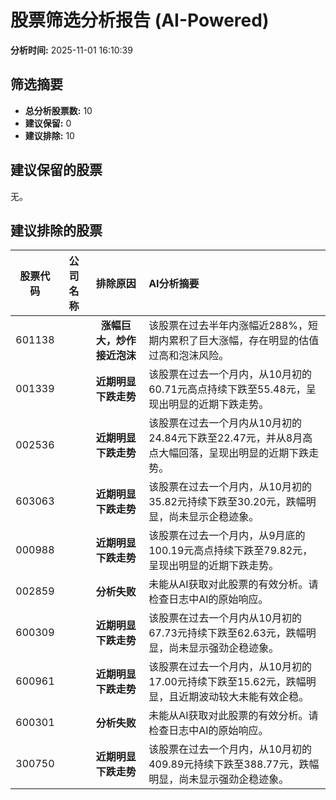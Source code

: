 # 股票筛选分析报告 (AI-Powered)

**分析时间:** 2025-11-01 16:10:39

## 筛选摘要

- **总分析股票数:** 10
- **建议保留:** 0
- **建议排除:** 10

## 建议保留的股票

无。


## 建议排除的股票

| 股票代码 | 公司名称 | 排除原因 | AI分析摘要 |
|:---:|:---:|:---:|:---|
| 601138 |  | **涨幅巨大，炒作接近泡沫** | 该股票在过去半年内涨幅近288%，短期内累积了巨大涨幅，存在明显的估值过高和泡沫风险。 |
| 001339 |  | **近期明显下跌走势** | 该股票在过去一个月内，从10月初的60.71元高点持续下跌至55.48元，呈现出明显的近期下跌走势。 |
| 002536 |  | **近期明显下跌走势** | 该股票在过去一个月内从10月初的24.84元下跌至22.47元，并从8月高点大幅回落，呈现出明显的近期下跌走势。 |
| 603063 |  | **近期明显下跌走势** | 该股票在过去一个月内，从10月初的35.82元持续下跌至30.20元，跌幅明显，尚未显示企稳迹象。 |
| 000988 |  | **近期明显下跌走势** | 该股票在过去一个月内，从9月底的100.19元高点持续下跌至79.82元，呈现出明显的近期下跌走势。 |
| 002859 |  | **分析失败** | 未能从AI获取对此股票的有效分析。请检查日志中AI的原始响应。 |
| 600309 |  | **近期明显下跌走势** | 该股票在过去一个月内从10月初的67.73元持续下跌至62.63元，跌幅明显，尚未显示强劲企稳迹象。 |
| 600961 |  | **近期明显下跌走势** | 该股票在过去一个月内，从10月初的17.00元持续下跌至15.62元，跌幅明显，且近期波动较大未能有效企稳。 |
| 600301 |  | **分析失败** | 未能从AI获取对此股票的有效分析。请检查日志中AI的原始响应。 |
| 300750 |  | **近期明显下跌走势** | 该股票在过去一个月内，从10月初的409.89元持续下跌至388.77元，跌幅明显，尚未显示强劲企稳迹象。 |
